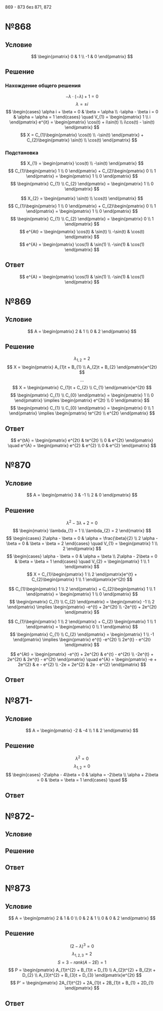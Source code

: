 869 - 873 без 871, 872

# №868
## Условие
$$
\begin{pmatrix}
0 & 1 \\
-1 & 0
\end{pmatrix}
$$
## Решение
### Нахождение общего решения
$$
-\lambda \cdot (-\lambda) + 1 = 0
$$
$$
\lambda = \pm i
$$
$$
\begin{cases}
\alpha i + \beta = 0 & \beta = \alpha \\
-\alpha - \beta i = 0 & \alpha = \alpha = 1
\end{cases} \quad V_{1} = \begin{pmatrix}
1 \\
i
\end{pmatrix} e^{it} = \begin{pmatrix}
\cos(t) + i\sin(t) \\
i\cos(t) - \sin(t)
\end{pmatrix}
$$
$$
X = C_{1}\begin{pmatrix}
\cos(t) \\
-\sin(t)
\end{pmatrix} + C_{2}\begin{pmatrix}
\sin(t) \\
\cos(t)
\end{pmatrix}
$$
### Подстановка
$$
X_{1} = \begin{pmatrix}
\cos(t) \\
-\sin(t)
\end{pmatrix}
$$
$$
C_{1}\begin{pmatrix}
1 \\
0
\end{pmatrix} + C_{2}\begin{pmatrix}
0 \\
1
\end{pmatrix} = \begin{pmatrix}
1 \\
0
\end{pmatrix}
$$
$$
\begin{pmatrix}
C_{1} \\
C_{2}
\end{pmatrix} = \begin{pmatrix}
1 \\
0
\end{pmatrix}
$$

$$
X_{2} = \begin{pmatrix}
\sin(t) \\
\cos(t)
\end{pmatrix}
$$
$$
C_{1}\begin{pmatrix}
1 \\
0
\end{pmatrix} + C_{2}\begin{pmatrix}
0 \\
1
\end{pmatrix} = \begin{pmatrix}
1 \\
0
\end{pmatrix}
$$
$$
\begin{pmatrix}
C_{1} \\
C_{2}
\end{pmatrix} = \begin{pmatrix}
0 \\
1
\end{pmatrix}
$$
$$
e^{At} = \begin{pmatrix}
\cos(t) & \sin(t) \\
-\sin(t) & \cos(t)
\end{pmatrix}
$$
$$
e^{A} = \begin{pmatrix}
\cos(1) & \sin(1) \\
-\sin(1) & \cos(1)
\end{pmatrix}
$$
## Ответ
$$
e^{A} = \begin{pmatrix}
\cos(1) & \sin(1) \\
-\sin(1) & \cos(1)
\end{pmatrix}
$$
# №869
## Условие
$$
A = \begin{pmatrix}
2 & 1 \\
0 & 2
\end{pmatrix}
$$
## Решение
$$
\lambda_{1, 2} = 2
$$
$$
X = \begin{pmatrix}
A_{1}t + B_{1} \\
A_{2}t + B_{2}
\end{pmatrix}e^{2t}
$$
$$
\ldots
$$
$$
X = \begin{pmatrix}
C_{1}t + C_{2} \\
C_{1}
\end{pmatrix}e^{2t}
$$
$$
\begin{pmatrix}
C_{1} \\
C_{0}
\end{pmatrix} = \begin{pmatrix}
1 \\
0
\end{pmatrix} \implies \begin{pmatrix}
e^{2t} \\
0
\end{pmatrix}
$$
$$
\begin{pmatrix}
C_{1} \\
C_{0}
\end{pmatrix} = \begin{pmatrix}
0 \\
1
\end{pmatrix} \implies \begin{pmatrix}
te^{2t} \\
e^{2t}
\end{pmatrix}
$$
## Ответ
$$
e^{tA} = \begin{pmatrix}
e^{2t} & te^{2t} \\
0 & e^{2t}
\end{pmatrix} \quad e^{A} = \begin{pmatrix}
e^{2} & e^{2} \\
0 & e^{2}
\end{pmatrix} 
$$
# №870
## Условие
$$
A = \begin{pmatrix}
3 & -1 \\
2 & 0
\end{pmatrix}
$$
## Решение
$$
\lambda^{2} - 3\lambda + 2 = 0
$$
$$
\begin{matrix}
\lambda_{1} = 1 \\
\lambda_{2} = 2
\end{matrix}
$$
$$
\begin{cases}
2\alpha - \beta = 0 & \alpha = \frac{\beta}{2} \\
2 \alpha - \beta = 0 & \beta = \beta = 2
\end{cases} \quad V_{1} = \begin{pmatrix}
1 \\
2
\end{pmatrix} 
$$
$$
\begin{cases}
\alpha - \beta = 0 & \alpha = \beta \\
2\alpha - 2\beta = 0 & \beta = \beta = 1
\end{cases} \quad V_{2} = \begin{pmatrix}
1 \\
1
\end{pmatrix} 
$$
$$
X = C_{1}\begin{pmatrix}
1 \\
2
\end{pmatrix}e^{t} + C_{2}\begin{pmatrix}
1 \\
1
\end{pmatrix}e^{2t}
$$

$$
C_{1}\begin{pmatrix}
1 \\
2
\end{pmatrix} + C_{2}\begin{pmatrix}
1 \\
1
\end{pmatrix} = \begin{pmatrix}
1 \\
0
\end{pmatrix}
$$
$$
\begin{pmatrix}
C_{1} \\
C_{2}
\end{pmatrix} = \begin{pmatrix}
-1 \\
2
\end{pmatrix} \implies \begin{pmatrix}
-e^{t} + 2e^{2t} \\
-2e^{t} + 2e^{2t}
\end{pmatrix}
$$

$$
C_{1}\begin{pmatrix}
1 \\
2
\end{pmatrix} + C_{2} \begin{pmatrix}
1 \\
1
\end{pmatrix} = \begin{pmatrix}
0 \\
1
\end{pmatrix}
$$
$$
\begin{pmatrix}
C_{1} \\
C_{2}
\end{pmatrix} = \begin{pmatrix}
1 \\
-1
\end{pmatrix} \implies \begin{pmatrix}
e^{t} -e^{2t} \\
2e^{t} - e^{2t}
\end{pmatrix}
$$

$$
e^{At} = \begin{pmatrix}
-e^{t} + 2e^{2t} & e^{t} - e^{2t} \\
-2e^{t} + 2e^{2t} & 2e^{t} - e^{2t}
\end{pmatrix} \quad  e^{A} = \begin{pmatrix}
-e + 2e^{2} & e - e^{2} \\
-2e + 2e^{2} & 2e - e^{2}
\end{pmatrix}
$$
## Ответ
# №871-
## Условие
$$
A = \begin{pmatrix}
-2 & -4 \\
1 & 2
\end{pmatrix}
$$
## Решение
$$
\lambda^{2} = 0
$$
$$
\lambda_{1, 2} = 0
$$
$$
\begin{cases}
-2\alpha - 4\beta = 0 & \alpha = -2\beta \\
\alpha + 2\beta = 0 & \beta = \beta = 1
\end{cases} \quad  
$$
## Ответ
# №872-
## Условие
## Решение
## Ответ
# №873
## Условие
$$
A = \begin{pmatrix}
2 & 1 & 0 \\
0 & 2 & 1 \\
0 & 0 & 2
\end{pmatrix}
$$
## Решение
$$
(2 - \lambda)^{3} = 0
$$
$$
\lambda_{1, 2, 3} = 2
$$
$$
S = 3 - rank\left( A - 2E \right) = 1
$$
$$
P = \begin{pmatrix}
A_{1}t^{2} + B_{1}t + D_{1} \\
A_{2}t^{2} + B_{2}t + D_{2} \\
A_{3}t^{2} + B_{3}t + D_{3}
\end{pmatrix}e^{2t}
$$
$$
P' = \begin{pmatrix}
2A_{1}t^{2} + 2A_{1}t + 2B_{1}t + B_{1} + 2D_{1}
\end{pmatrix}
$$
## Ответ